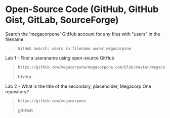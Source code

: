 # Open-Source Code (GitHub, GitHub Gist, GitLab, SourceForge)

Search the 'megacorpone' GitHub account for any files with "users" in the filename
>``` shell
>GitHub Search: users in:filename owner:megacorpone
>```

Lab 1 - Find a useraname using open-source GitHub
>``` shell
>https://github.com/megacorpone/megacorpone.com/blob/master/megacorpone/xampp.users
>```
>trivera

Lab 2 - What is the title of the secondary, placeholder, Megacorp One repository?
>``` shell
>https://github.com/megacorpone
>```
>git-test
